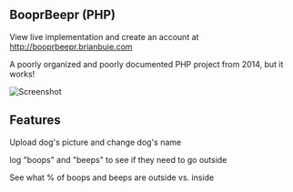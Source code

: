 ## BooprBeepr (PHP)

View live implementation and create an account at http://booprbeepr.brianbuie.com

A poorly organized and poorly documented PHP project from 2014, but it works!

![Screenshot](http://i.imgur.com/d83ecAU.png)

## Features

Upload dog's picture and change dog's name

log "boops" and "beeps" to see if they need to go outside

See what % of boops and beeps are outside vs. inside